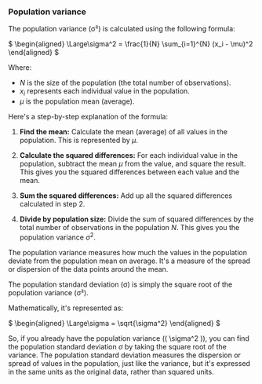 ### Population variance

The population variance (σ²) is calculated using the following formula:

$
\begin{aligned}
\Large\sigma^2 = \frac{1}{N} \sum_{i=1}^{N} (x_i - \mu)^2
\end{aligned}
$

Where:
- $N$ is the size of the population (the total number of observations).
- $x_i$ represents each individual value in the population.
- $\mu$ is the population mean (average).

Here's a step-by-step explanation of the formula:

1. **Find the mean:** Calculate the mean (average) of all values in the population. This is represented by $\mu$.

2. **Calculate the squared differences:** For each individual value in the population, subtract the mean $\mu$ from the value, and square the result. This gives you the squared differences between each value and the mean.

3. **Sum the squared differences:** Add up all the squared differences calculated in step 2.

4. **Divide by population size:** Divide the sum of squared differences by the total number of observations in the population $N$. This gives you the population variance $\sigma^2$.

The population variance measures how much the values in the population deviate from the population mean on average. It's a measure of the spread or dispersion of the data points around the mean.

The population standard deviation (σ) is simply the square root of the population variance (σ²). 

Mathematically, it's represented as:

$
\begin{aligned}
\Large\sigma = \sqrt{\sigma^2}
\end{aligned}
$

So, if you already have the population variance (\( \sigma^2 \)), you can find the population standard deviation $\sigma$ by taking the square root of the variance. The population standard deviation measures the dispersion or spread of values in the population, just like the variance, but it's expressed in the same units as the original data, rather than squared units.
